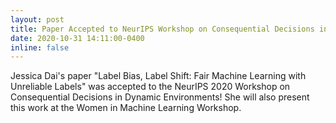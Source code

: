 ```yaml
---
layout: post
title: Paper Accepted to NeurIPS Workshop on Consequential Decisions in Dynamic Environments
date: 2020-10-31 14:11:00-0400
inline: false
---
```


Jessica Dai's paper "Label Bias, Label Shift: Fair Machine Learning with Unreliable Labels" was accepted to the NeurIPS 2020 Workshop on Consequential Decisions in Dynamic Environments! She will also present this work at the Women in Machine Learning Workshop. 
